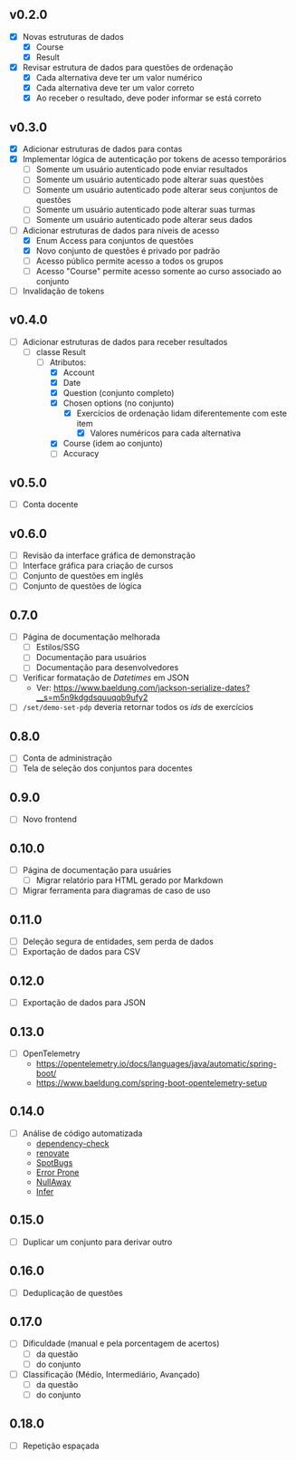 ## v0.2.0
- [x] Novas estruturas de dados
  - [x] Course
  - [x] Result
- [x] Revisar estrutura de dados para questões de ordenação
  - [x] Cada alternativa deve ter um valor numérico
  - [x] Cada alternativa deve ter um valor correto
  - [x] Ao receber o resultado, deve poder informar se está correto

## v0.3.0
- [x] Adicionar estruturas de dados para contas
- [x] Implementar lógica de autenticação por tokens de acesso temporários
  - [ ] Somente um usuário autenticado pode enviar resultados
  - [ ] Somente um usuário autenticado pode alterar suas questões
  - [ ] Somente um usuário autenticado pode alterar seus conjuntos de questões
  - [ ] Somente um usuário autenticado pode alterar suas turmas
  - [ ] Somente um usuário autenticado pode alterar seus dados
- [ ] Adicionar estruturas de dados para níveis de acesso
  - [x] Enum Access para conjuntos de questões
  - [x] Novo conjunto de questões é privado por padrão
  - [ ] Acesso público permite acesso a todos os grupos
  - [ ] Acesso "Course" permite acesso somente ao curso associado ao conjunto
- [ ] Invalidação de tokens

## v0.4.0
- [ ] Adicionar estruturas de dados para receber resultados
  - [ ] classe Result 
    - [ ] Atributos:
      - [x] Account
      - [x] Date
      - [x] Question (conjunto completo)
      - [x] Chosen options (no conjunto)
        - [x] Exercícios de ordenação lidam diferentemente com este item
          - [x] Valores numéricos para cada alternativa
      - [x] Course (idem ao conjunto)
      - [ ] Accuracy

## v0.5.0
- [ ] Conta docente

## v0.6.0
- [ ] Revisão da interface gráfica de demonstração
- [ ] Interface gráfica para criação de cursos
- [ ] Conjunto de questões em inglês
- [ ] Conjunto de questões de lógica

## 0.7.0
- [ ] Página de documentação melhorada
  - [ ] Estilos/SSG
  - [ ] Documentação para usuários
  - [ ] Documentação para desenvolvedores
- [ ] Verificar formatação de _Datetimes_ em JSON
  - Ver: <https://www.baeldung.com/jackson-serialize-dates?__s=m5n9kdgdsquuqqb9ufy2>
- [ ] `/set/demo-set-pdp` deveria retornar todos os _ids_ de exercícios

## 0.8.0
- [ ] Conta de administração
- [ ] Tela de seleção dos conjuntos para docentes

## 0.9.0
- [ ] Novo frontend

## 0.10.0
- [ ] Página de documentação para usuáries
  - [ ] Migrar relatório para HTML gerado por Markdown
- [ ] Migrar ferramenta para diagramas de caso de uso

## 0.11.0
- [ ] Deleção segura de entidades, sem perda de dados
- [ ] Exportação de dados para CSV

## 0.12.0
- [ ] Exportação de dados para JSON

## 0.13.0
- [ ] OpenTelemetry
  - <https://opentelemetry.io/docs/languages/java/automatic/spring-boot/>
  - <https://www.baeldung.com/spring-boot-opentelemetry-setup>

## 0.14.0 
- [ ] Análise de código automatizada
  - [dependency-check](http://jeremylong.github.io/DependencyCheck)
  - [renovate](https://github.com/renovatebot/renovate)
  - [SpotBugs](https://spotbugs.readthedocs.io/)
  - [Error Prone](https://errorprone.info/)
  - [NullAway](https://github.com/uber/NullAway)
  - [Infer](https://fbinfer.com/docs/getting-started/)

## 0.15.0
- [ ] Duplicar um conjunto para derivar outro

## 0.16.0
- [ ] Deduplicação de questões

## 0.17.0
- [ ] Dificuldade (manual e pela porcentagem de acertos) 
  - [ ] da questão 
  - [ ] do conjunto
- [ ] Classificação (Médio, Intermediário, Avançado)
  - [ ] da questão 
  - [ ] do conjunto

## 0.18.0
- [ ] Repetição espaçada
